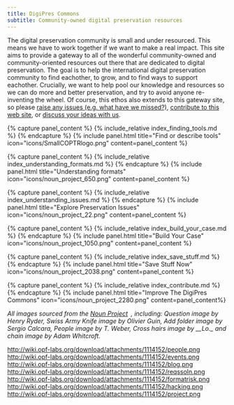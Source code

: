 ```yaml
---
title: DigiPres Commons
subtitle: Community-owned digital preservation resources
---
```


The digital preservation community is small and under resourced. This means we have to work together if we want to make a real impact. This site aims to provide a gateway to all of the wonderful community-owned and community-oriented resources out there that are dedicated to digital preservation. The goal is to help the international digital preservation community to find eachother, to grow, and to find ways to support eachother. Crucially, we want to help pool our knowledge and resources so we can do more and better preservation, and try to avoid anyone re-inventing the wheel. Of course, this ethos also extends to this gateway site, so please [raise any issues (e.g. what have we missed?)](https://github.com/digipres/digipres.github.io/issues), [contribute to this web site](https://github.com/digipres/digipres.github.io), or [discuss your ideas with us](https://groups.google.com/forum/#!forum/digipres).

<div class="row">
  <div class="col-xs-12 col-sm-4 col-md-4">
{% capture panel_content %}
{% include_relative index_finding_tools.md %}
{% endcapture %}
{% include panel.html title="Find or describe tools" icon="icons/SmallCOPTRlogo.png" content=panel_content %}

{% capture panel_content %}
{% include_relative index_understanding_formats.md %}
{% endcapture %}
{% include panel.html title="Understanding formats" icon="icons/noun_project_650.png" content=panel_content %}
</div>

<div class="col-xs-12 col-sm-4 col-md-4">
{% capture panel_content %}
{% include_relative index_understanding_issues.md %}
{% endcapture %}
{% include panel.html title="Explore Preservation Issues" icon="icons/noun_project_22.png" content=panel_content %}

{% capture panel_content %}
{% include_relative index_build_your_case.md %}
{% endcapture %}
{% include panel.html title="Build Your Case" icon="icons/noun_project_1050.png" content=panel_content %}
</div>

<div class="col-xs-12 col-sm-4 col-md-4">
{% capture panel_content %}
{% include_relative index_save_stuff.md %}
{% endcapture %}
{% include panel.html title="Save Stuff Now" icon="icons/noun_project_2038.png" content=panel_content %}

{% capture panel_content %}
{% include_relative index_contribute.md %}
{% endcapture %}
{% include panel.html title="Improve The DigiPres Commons" icon="icons/noun_project_2280.png" content=panel_content%}
</div>
</div>

<div class="row">
<div class="col-xs-12 col-sm-12 col-md-12">
<div class="panel panel-default">
  <div class="panel-body">
      <em>All images sourced from the</em> <em><span class="nobr"><a href="http://thenounproject.com/" class="external-link">Noun Project<sup><img class="rendericon" src="/images/icons/linkext7.gif" alt="" align="absmiddle" border="0" width="7" height="7"></sup></a></span></em><em>, including: Question image by Henry Ryder, Swiss Army Knife image by Olivier Guin, Add folder image by Sergio Calcara, People image by T. Weber,&nbsp;Cross hairs image by __Lo._ and chain image by Adam Whitcroft.</em>
  </div>
</div>
</div>
</div>



<http://wiki.opf-labs.org/download/attachments/1114152/people.png>
<http://wiki.opf-labs.org/download/attachments/1114152/events.png>
<http://wiki.opf-labs.org/download/attachments/1114152/blog.png>
<http://wiki.opf-labs.org/download/attachments/1114152/reqssoln.png>
<http://wiki.opf-labs.org/download/attachments/1114152/formatrisk.png>
<http://wiki.opf-labs.org/download/attachments/1114152/hacking.png>
<http://wiki.opf-labs.org/download/attachments/1114152/project.png>

